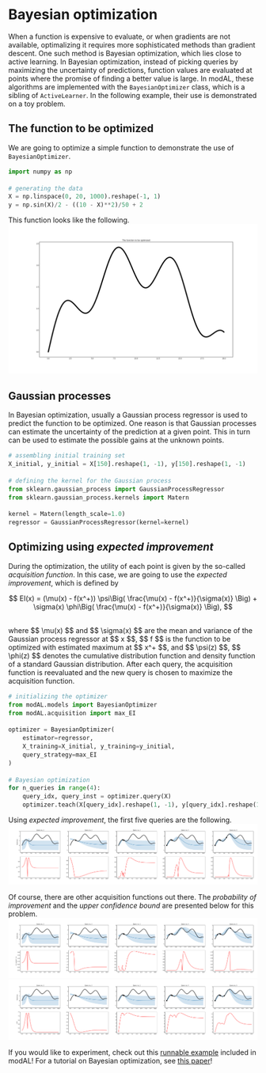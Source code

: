 # Bayesian optimization

When a function is expensive to evaluate, or when gradients are not available, optimalizing it requires more sophisticated methods than gradient descent. One such method is Bayesian optimization, which lies close to active learning. In Bayesian optimization, instead of picking queries by maximizing the uncertainty of predictions, function values are evaluated at points where the promise of finding a better value is large. In modAL, these algorithms are implemented with the ```BayesianOptimizer``` class, which is a sibling of ```ActiveLearner```. In the following example, their use is demonstrated on a toy problem.

## The function to be optimized

We are going to optimize a simple function to demonstrate the use of ```BayesianOptimizer```.

```python
import numpy as np

# generating the data
X = np.linspace(0, 20, 1000).reshape(-1, 1)
y = np.sin(X)/2 - ((10 - X)**2)/50 + 2
```

This function looks like the following.
![](img/bo-func.png)

## Gaussian processes
In Bayesian optimization, usually a Gaussian process regressor is used to predict the function to be optimized. One reason is that Gaussian processes can estimate the uncertainty of the prediction at a given point. This in turn can be used to estimate the possible gains at the unknown points.
```python
# assembling initial training set
X_initial, y_initial = X[150].reshape(1, -1), y[150].reshape(1, -1)

# defining the kernel for the Gaussian process
from sklearn.gaussian_process import GaussianProcessRegressor
from sklearn.gaussian_process.kernels import Matern

kernel = Matern(length_scale=1.0)
regressor = GaussianProcessRegressor(kernel=kernel)
```

## Optimizing using *expected improvement*
During the optimization, the utility of each point is given by the so-called *acquisition function*. In this case, we are going to use the *expected improvement*, which is defined by
<p align="center">$$ EI(x) = (\mu(x) - f(x^+)) \psi\Big( \frac{\mu(x) - f(x^+)}{\sigma(x)} \Big) + \sigma(x) \phi\Big( \frac{\mu(x) - f(x^+)}{\sigma(x)} \Big), $$ </p><br>
where $$ \mu(x) $$ and $$ \sigma(x) $$ are the mean and variance of the Gaussian process regressor at $$ x $$, $$ f $$ is the function to be optimized with estimated maximum at $$ x^+ $$, and $$ \psi(z) $$, $$ \phi(z) $$ denotes the cumulative distribution function and density function of a standard Gaussian distribution. After each query, the acquisition function is reevaluated and the new query is chosen to maximize the acquisition function. 

```python
# initializing the optimizer
from modAL.models import BayesianOptimizer
from modAL.acquisition import max_EI

optimizer = BayesianOptimizer(
    estimator=regressor,
    X_training=X_initial, y_training=y_initial,
    query_strategy=max_EI
)

# Bayesian optimization
for n_queries in range(4):
    query_idx, query_inst = optimizer.query(X)
    optimizer.teach(X[query_idx].reshape(1, -1), y[query_idx].reshape(1, -1))
```

Using *expected improvement*, the first five queries are the following.
![](img/bo-EI.png)

Of course, there are other acquisition functions out there. The *probability of improvement* and the *upper confidence bound* are presented below for this problem.
![](img/bo-PI.png)
![](img/bo-UCB.png)

If you would like to experiment, check out this [runnable example](https://github.com/cosmic-cortex/modAL/blob/master/examples/bayesian_optimization.py) included in modAL! For a tutorial on Bayesian optimization, see [this paper](https://arxiv.org/abs/1012.2599)!

